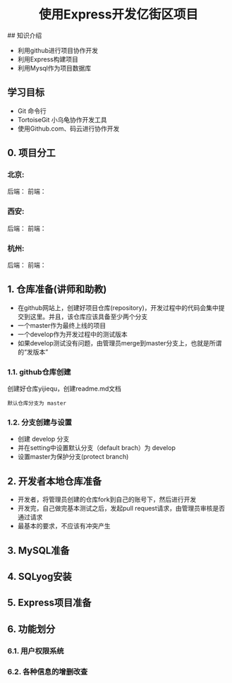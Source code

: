 <h1 style="text-align:center">使用Express开发亿街区项目</h1>
## 知识介绍

* 利用github进行项目协作开发
* 利用Express构建项目
* 利用Mysql作为项目数据库

## 学习目标

* Git 命令行
* TortoiseGit 小乌龟协作开发工具
* 使用Github.com、码云进行协作开发

## 0. 项目分工
### 北京:
后端：
前端：

### 西安:
后端：
前端：

### 杭州:
后端：
前端：

## 1. 仓库准备(讲师和助教)
* 在github网站上，创建好项目仓库(repository)，开发过程中的代码会集中提交到这里。并且，该仓库应该具备至少两个分支
* 一个master作为最终上线的项目
* 一个develop作为开发过程中的测试版本
* 如果develop测试没有问题，由管理员merge到master分支上，也就是所谓的“发版本”

### 1.1. github仓库创建
创建好仓库yijiequ，创建readme.md文档

    默认仓库分支为 master

### 1.2. 分支创建与设置
* 创建 develop 分支
* 并在setting中设置默认分支（default brach）为 develop
* 设置master为保护分支(protect branch)

## 2. 开发者本地仓库准备
* 开发者，将管理员创建的仓库fork到自己的账号下，然后进行开发
* 开发完，自己做完基本测试之后，发起pull request请求，由管理员审核是否通过请求
* 最基本的要求，不应该有冲突产生

## 3. MySQL准备

## 4. SQLyog安装

## 5. Express项目准备



## 6. 功能划分

### 6.1. 用户权限系统
### 6.2. 各种信息的增删改查
